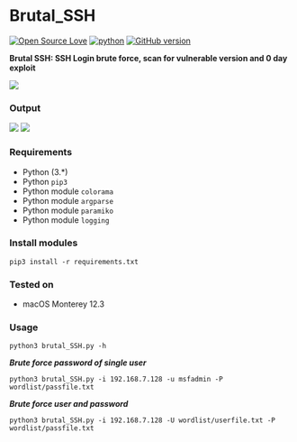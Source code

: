 # Brutal_SSH
[![Open Source Love](https://badges.frapsoft.com/os/v1/open-source.svg?v=102)](https://github.com/ellerbrock/open-source-badge/)
[![python](https://img.shields.io/badge/python-2.7-blue.svg)](https://www.python.org/downloads/)
[![GitHub version](https://d25lcipzij17d.cloudfront.net/badge.svg?id=gh&type=6&v=1.0&x2=0)](http://badge.fury.io/gh/boennemann%2Fbadges)

**Brutal SSH: SSH Login brute force, scan for vulnerable version and 0 day exploit**

<img src="https://i.imgur.com/DoIksgM.png" />

### Output

<img src="https://i.imgur.com/GcIBpFZ.png" />

<img src="https://i.imgur.com/VF7C9bp.png" />

### Requirements

- Python (3.*)
- Python `pip3`
- Python module `colorama`
- Python module `argparse`
- Python module `paramiko`
- Python module `logging`

### Install modules

	pip3 install -r requirements.txt

### Tested on

- macOS Monterey 12.3

### Usage

	python3 brutal_SSH.py -h

***Brute force password of single user***
	
	python3 brutal_SSH.py -i 192.168.7.128 -u msfadmin -P wordlist/passfile.txt

***Brute force user and password***
	
	python3 brutal_SSH.py -i 192.168.7.128 -U wordlist/userfile.txt -P wordlist/passfile.txt

